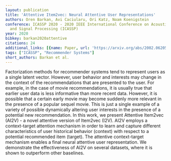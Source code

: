 ```yaml
---
layout: publication
title: 'Attentive Item2vec: Neural Attentive User Representations'
authors: Oren Barkan, Avi Caciularu, Ori Katz, Noam Koenigstein
conference: ICASSP 2020 - 2020 IEEE International Conference on Acoustics, Speech
  and Signal Processing (ICASSP)
year: 2020
bibkey: barkan2020attentive
citations: 24
additional_links: [{name: Paper, url: 'https://arxiv.org/abs/2002.06205'}]
tags: ["ICASSP", "Recommender Systems"]
short_authors: Barkan et al.
---
```

Factorization methods for recommender systems tend to represent users as a
single latent vector. However, user behavior and interests may change in the
context of the recommendations that are presented to the user. For example, in
the case of movie recommendations, it is usually true that earlier user data is
less informative than more recent data. However, it is possible that a certain
early movie may become suddenly more relevant in the presence of a popular
sequel movie. This is just a single example of a variety of possible
dynamically altering user interests in the presence of a potential new
recommendation. In this work, we present Attentive Item2vec (AI2V) - a novel
attentive version of Item2vec (I2V). AI2V employs a context-target attention
mechanism in order to learn and capture different characteristics of user
historical behavior (context) with respect to a potential recommended item
(target). The attentive context-target mechanism enables a final neural
attentive user representation. We demonstrate the effectiveness of AI2V on
several datasets, where it is shown to outperform other baselines.